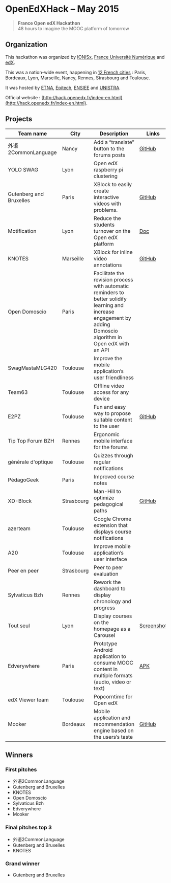 # OpenEdXHack – May 2015

> **France Open edX Hackathon**  
> 48 hours to imagine the MOOC platform of tomorrow

## Organization

This hackathon was organized by [IONISx](https://ionisx.com), [France Université Numérique](http://france-universite-numerique.fr) and [edX](https://edx.org).

This was a nation-wide event, happening in [12 French cities](http://hack.openedx.fr/sites.html) : Paris, Bordeaux, Lyon, Marseille, Nancy, Rennes, Strasbourg and Toulouse.

It was hosted by [ETNA](http://www.etna-alternance.net/), [Epitech](http://www.epitech.eu/), [ENSIEE](http://www.ensiie.fr/) and [UNISTRA](https://www.unistra.fr).

Official website : [http://hack.openedx.fr/index-en.html](http://hack.openedx.fr/index-en.html).


## Projects

| Team name           | City           | Description | Links |
| ------------------- | -------------  | ----------- | ----- |
| 外语2CommonLanguage  | Nancy | Add a “translate” button to the forums posts | [GitHub](https://github.com/jirkamarsik/edx-platform/tree/translate-button)
| YOLO SWAG | Lyon  | Open edX raspberry pi clustering | |
| Gutenberg and Bruxelles | Paris | XBlock to easily create interactive videos with problems. | [GitHub](https://github.com/roparz/xblock-videoquiz)
| Motification | Lyon | Reduce the students turnover on the Open edX platform | [Doc](https://drive.google.com/drive/u/0/folders/0B3jc795AwF0NflVPMUdJZEx3MW0xMzZabllucXlscGdlQjFCSzNhZjFaN2kxREhxVHcwZWc) |
| KNOTES | Marseille | XBlock for inline video annotations | [GitHub](https://github.com/Kalyzee/xblock-videoannotation) |
| Open Domoscio | Paris | Facilitate the revision process with automatic reminders to better solidify learning and increase engagement by adding Domoscio algorithm in Open edX with an API | |
| SwagMastaMLG420 | Toulouse | Improve the mobile application’s user friendliness | |
| Team63 | Toulouse | Offline video access for any device | |
| E2PZ | Toulouse | Fun and easy way to propose suitable content to the user | [GitHub](https://github.com/Damerzone/Time2Learn-Open-edX) |
| Tip Top Forum BZH | Rennes | Ergonomic mobile interface for the forums | |
| générale d'optique | Toulouse | Quizzes through regular notifications | |
| PédagoGeek | Paris | Improved course notes | |
| XD-Block | Strasbourg | Man-Hill to optimize pedagogical paths | [GitHub](https://github.com/teodam/openedx-manhill) |
| azerteam | Toulouse | Google Chrome extension that displays course notifications | |
| A20 | Toulouse | Improve mobile application’s user interface | |
| Peer en peer | Strasbourg | Peer to peer evaluation | |
| Sylvaticus Bzh | Rennes | Rework the dashboard to display chronology and progress | |
| Tout seul | Lyon | Display courses on the homepage as a Carousel | [Screenshot](http://hack.ioni.sx/hackathons/openedxhack-may-2015/tout-seul-carousel.png) |
| Edverywhere | Paris | Prototype Android application to consume MOOC content in multiple formats (audio, video or text) | [APK](http://hack.ioni.sx/hackathons/openedxhack-may-2015/edverywhere4.apk) |
| edX Viewer team | Toulouse | Popcorntime for Open edX | |
| Mooker | Bordeaux | Mobile application and recommendation engine based on the users’s taste | [GitHub](https://github.com/nekfeu/Mooker) |


## Winners

### First pitches

* 外语2CommonLanguage
* Gutenberg and Bruxelles
* KNOTES
* Open Domoscio
* Sylvaticus Bzh
* Edverywhere
* Mooker


### Final pitches top 3

* 外语2CommonLanguage
* Gutenberg and Bruxelles
* KNOTES

### Grand winner

* Gutenberg and Bruxelles
